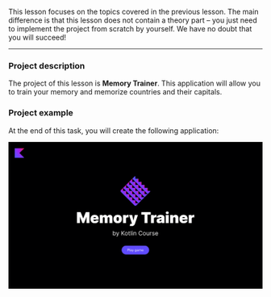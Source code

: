 This lesson focuses on the topics covered in the previous lesson.
The main difference is that this lesson does not contain a theory part –
you just need to implement the project from scratch by yourself.
We have no doubt that you will succeed!

----

### Project description

The project of this lesson is **Memory Trainer**.
This application will allow you to train your memory and memorize countries and their capitals.

### Project example

At the end of this task, you will create the following application:

![An example of the application](../../utils/src/main/resources/images/states/memoryTrainer/state2.gif)

